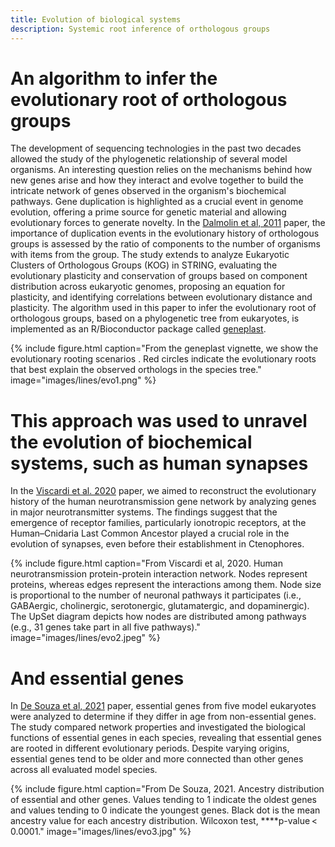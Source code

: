 ```yaml
---
title: Evolution of biological systems
description: Systemic root inference of orthologous groups
---
```


# An algorithm to infer the evolutionary root of orthologous groups

The development of sequencing technologies in the past two decades allowed the study of the phylogenetic relationship of several model organisms. An interesting question relies on the mechanisms behind how new genes arise and how they interact and evolve together to build the intricate network of genes observed in the organism's biochemical pathways. Gene duplication is highlighted as a crucial event in genome evolution, offering a prime source for genetic material and allowing evolutionary forces to generate novelty. In the [Dalmolin et al, 2011](https://biologydirect.biomedcentral.com/articles/10.1186/1745-6150-6-22) paper, the importance of duplication events in the evolutionary history of orthologous groups is assessed by the ratio of components to the number of organisms with items from the group. The study extends to analyze Eukaryotic Clusters of Orthologous Groups (KOG) in STRING, evaluating the evolutionary plasticity and conservation of groups based on component distribution across eukaryotic genomes, proposing an equation for plasticity, and identifying correlations between evolutionary distance and plasticity. The algorithm used in this paper to infer the evolutionary root of orthologous groups, based on a phylogenetic tree from eukaryotes, is implemented as an R/Bioconductor package called [geneplast](https://www.bioconductor.org/packages/release/bioc/html/geneplast.html).

{%
  include figure.html
  caption="From the geneplast vignette, we show the evolutionary rooting scenarios . Red circles indicate the evolutionary roots that best explain the observed orthologs in the species tree."
  image="images/lines/evo1.png"
%}

# This approach was used to unravel the evolution of biochemical systems, such as human synapses

In the [Viscardi et al. 2020](https://doi.org/10.1093/molbev/msaa252) paper, we aimed to reconstruct the evolutionary history of the human neurotransmission gene network by analyzing genes in major neurotransmitter systems. The findings suggest that the emergence of receptor families, particularly ionotropic receptors, at the Human–Cnidaria Last Common Ancestor played a crucial role in the evolution of synapses, even before their establishment in Ctenophores.

{%
  include figure.html
  caption="From Viscardi et al, 2020. Human neurotransmission protein-protein interaction network. Nodes represent proteins, whereas edges represent the interactions among them. Node size is proportional to the number of neuronal pathways it participates (i.e., GABAergic, cholinergic, serotonergic, glutamatergic, and dopaminergic). The UpSet diagram depicts how nodes are distributed among pathways (e.g., 31 genes take part in all five pathways)."
  image="images/lines/evo2.jpeg"
%}

# And essential genes

In [De Souza et al, 2021](https://doi.org/10.1007/s10142-021-00794-9) paper, essential genes from five model eukaryotes were analyzed to determine if they differ in age from non-essential genes. The study compared network properties and investigated the biological functions of essential genes in each species, revealing that essential genes are rooted in different evolutionary periods. Despite varying origins, essential genes tend to be older and more connected than other genes across all evaluated model species.

{%
  include figure.html
  caption="From De Souza, 2021. Ancestry distribution of essential and other genes. Values tending to 1 indicate the oldest genes and values tending to 0 indicate the youngest genes. Black dot is the mean ancestry value for each ancestry distribution. Wilcoxon test, ****p-value < 0.0001."
  image="images/lines/evo3.jpg"
%}
